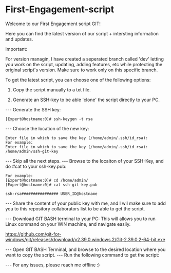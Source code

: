 # First-Engagement-script

Welcome to our First Engagement script GIT!

Here you can find the latest version of our script + intersting information and updates.

Important:

For version managin, I have created a seperated branch called 'dev' letting you work on the script, updating, adding features, etc
while protecting the original script's version.
Make sure to work only on this specific branch.

To get the latest script, you can choose one of the following options:

1. Copy the script manually to a txt file.

2. Generate an SSH-key to be able 'clone' the script directly to your PC.

--- Generate the SSH key:

    [Expert@hostname:0]# ssh-keygen -t rsa

--- Choose the location of the new key:

    Enter file in which to save the key (/home/admin/.ssh/id_rsa): 
    For example: 
    Enter file in which to save the key (/home/admin/.ssh/id_rsa): /home/admin/ssh-git-key
 
--- Skip all the next steps.
--- Browse to the locaiton of your SSH-Key, and do #cat to your ssh-key.pub:

    For example:
    [Expert@hostname:0]# cd /home/admin/
    [Expert@hostname:0]# cat ssh-git-key.pub
    
    ssh-rsa################ USER_ID@hostname
    
--- Share the content of your public key with me, and I wil make sure to add you to this repository collaborators list
to be able to get the script.

--- Download GIT BASH terminal to your PC:
This will allows you to run Linux command on your WIN machine, and navigate easily.

https://github.com/git-for-windows/git/releases/download/v2.39.0.windows.2/Git-2.39.0.2-64-bit.exe

--- Open GIT BASH Terminal, and browse to the desired location where you want to copy the script.
--- Run the following command to get the script:



--- For any issues, please reach me offline :)



